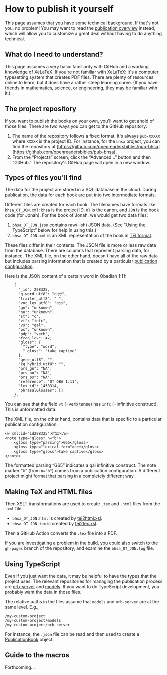 # How to publish it yourself
This page assumes that you have some technical background. If that's not you, no problem! You may want to read the [publication overview](publication-overview.md) instead, which will allow you to customize a great deal without having to do anything technical.

## What do I need to understand?
This page assumes a very basic familiarity with GitHub and a working knowledge of XeLaTeX. If you're not familiar with XeLaTeX: it's a computer typesetting system that creates PDF files. There are plenty of resources online to learn, but it does have a rather steep learning curve. (If you have friends in mathematics, science, or engineering, they may be familiar with it.)

## The project repository
If you want to publish the books on your own, you'll want to get ahold of those files. There are two ways you can get to the GitHub repository:

1. The name of the repository follows a fixed format. It's always `pub-XXXXX` where `XXXXX` is the project ID. For instance, for the `bhsa` project, you can find the repository at [https://github.com/openreadersbibles/pub-bhsa](https://github.com/openreadersbibles/pub-bhsa).
2. From the “Projects” screen, click the “Advanced...” button and then “GitHub.” The repository's GitHub page will open in a new window.

## Types of files you'll find
The data for the project are stored in a SQL database in the cloud. During publication, the data for each book are put into two intermediate formats.

Different files are created for each book. The filenames have formats like `bhsa_OT_JON.xml`: `bhsa` is the project ID, `OT` is the canon, and `JON` is the book code (for Jonah). For the book of Jonah, we would get two data files:

1. `bhsa_OT_JON.json` contains raw(-ish) JSON data. (See “Using the TypeScript” below for help in using this.)
2. `bhsa_OT_JON.xml` is an XML representation of the book in [TEI format](https://tei-c.org/).

These files differ in their contents. The JSON file is more or less raw data from the database. There are columns that represent parsing data, for instance. The XML file, on the other hand, doesn't have all of the raw data but includes parsing information that is created by a particular [publication configuration](project-settings/publication-configurations.md). 

Here is the JSON content of a certain word in Obadiah 1:11:

```
    {
      "_id": 298325,
      "g_word_utf8": "שְׁבֹ֥ות",
      "trailer_utf8": " ",
      "voc_lex_utf8": "שׁבה",
      "gn": "unknown",
      "nu": "unknown",
      "st": "c",
      "vt": "infc",
      "vs": "qal",
      "ps": "unknown",
      "pdp": "verb",
      "freq_lex": 47,
      "gloss": {
        "type": "word",
        "_gloss": "take captive"
      },
      "qere_utf8": "",
      "kq_hybrid_utf8": "",
      "prs_gn": "NA",
      "prs_nu": "NA",
      "prs_ps": "NA",
      "reference": "OT OBA 1:11",
      "lex_id": 1438314,
      "phrasalGlosses": []
    },
```
You can see that the field `vt` (=verb tense) has `infc` (=infinitive construct). This is unformatted data.

The XML file, on the other hand, contains data that is specific to a particular publication configuration.

```
<w xml:id="id298325">שְׁבֹ֥ות</w>
<note type="gloss" n="b">
    <gloss type="parsing">G65</gloss>
    <gloss type="lexical-form">שׁבה</gloss>
    <gloss type="gloss">take captive</gloss>
</note>
```

The formatted parsing “G65” indicates a qal infinitive construct. The note marker “b” (from `n="b"`) comes from a publication configuration. A different project might format that parsing in a completely different way.

## Making TeX and HTML files
Then XSLT transformations are used to create `.tex` and `.html` files from the `.xml` file.

- `bhsa_OT_JON.html` is created by [tei2html.xsl](https://github.com/openreadersbibles/orb-server/blob/main/src/xslt/tei2html.xsl).
- `bhsa_OT_JON.tex` is created by [tei2tex.xsl](https://github.com/openreadersbibles/orb-server/blob/main/src/xslt/tei2tex.xsl).

Then a GitHub Action converts the `.tex` file into a PDF.

If you are investigating a problem in the build, you could also switch to the `gh-pages` branch of the repository, and examine the `bhsa_OT_JON.log` file.

## Using TypeScript
Even if you just want the data, it may be helpful to have the types that the project uses. The relevant repositories for managing the publication process are [orb-server](https://github.com/openreadersbibles/orb-server) and [models](https://github.com/openreadersbibles/models). If you want to do TypeScript development, you probably want the data in those files.

The relative paths in the files assume that `models` and `orb-server` are at the same level. E.g.,
```
/my-custom-project
/my-custom-project/models
/my-custom-project/orb-server
```

For instance, the `.json` file can be read and then used to create a [PublicationBook](https://github.com/openreadersbibles/models/blob/main/publication/PublicationBook.ts) object.

## Guide to the macros
Forthcoming...